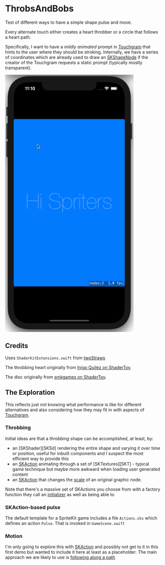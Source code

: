 # ThrobsAndBobs

Test of different ways to have a simple shape pulse and move.

Every alternate touch either creates a heart throbber or a circle that follows a heart path.

Specifically, I want to have a _mildly animated_ prompt in [Touchgram][tg] that hints to the user where they should be stroking. Internally, we have a series of coordinates which are already used to draw an [SKShapeNode][SKShape] if the creator of the Touchgram requests a static prompt (typically mostly transparent).


![Recording of tapping the screen a few times](./ThrobsAndBobsDemo.gif)

## Credits
Uses `ShaderKitExtensions.swift` from [twoStraws][ShKit]

The throbbing heart originally from [Inigo Quilez on ShaderToy](st1).

The disc originally from [smkgames on ShaderToy](st2).

## The Exploration

This reflects just not knowing what performance is like for different alternatives and also considering how they may fit in with aspects of [Touchgram][tg].

### Throbbing

Initial ideas are that a _throbbing_ shape can be accomplished, at least, by:

- an [SKShader][SKSd] rendering the entire shape and varying it over time or position, useful for inbuilt components and I suspect the most efficient way to provide this
- an [SKAction][SKA] animating through a set of [SKTextures][SKT] - typical game technique but maybe more awkward when loading user generated content
- an [SKAction][SKA] that changes the [scale] of an original graphic node.

Note that there's a massive set of SKActions you choose from with a factory function they call an [initializer][init] as well as being able to 

### SKAction-based pulse
The default template for a SpriteKit game includes a file `Actions.sks` which defines an action `Pulse`. That is invoked in `GameScene.swift`

### Motion

I'm only going to explore this with [SKAction][SKA] and possibly not get to it in this first demo but wanted to include it here at least as a placeholder. The main approach we are likely to use is [following along a path][follow]


[SKA]: https://developer.apple.com/documentation/spritekit/skaction
[SKShape]: https://developer.apple.com/documentation/spritekit/skshapenode
[SKShd]: https://developer.apple.com/documentation/spritekit/skshader
[scale]: https://developer.apple.com/documentation/spritekit/skaction/1417741-scale
[init]: https://developer.apple.com/documentation/spritekit/skaction/action_initializers
[tg]: https://www.touchgram.com
[follow]: https://developer.apple.com/documentation/spritekit/skaction/1417822-follow
[ShKit]: https://github.com/twostraws/ShaderKit
[st1]: https://www.shadertoy.com/view/XsfGRn
[st2]: https://www.shadertoy.com/view/XtBcWh
